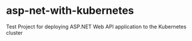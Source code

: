 # asp-net-with-kubernetes
Test Project for deploying ASP.NET Web API application to the Kubernetes cluster
